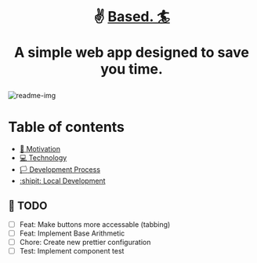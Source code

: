# <p align="center" >:v: <a href="https://based-d0408.firebaseapp.com">Based. 🏄</a> <br><p align="center"> A simple web app designed to save you time.
</p></p>

![readme-img](https://user-images.githubusercontent.com/88360543/204641794-7d7f242a-0ade-48da-9615-e09c1e259ad2.png)


# Table of contents

- [:muscle: Motivation](https://github.com/r3mot/base-conversion-tsx/wiki/Motivation) <br>
- [:computer: Technology](https://github.com/r3mot/base-conversion-tsx/wiki/Technology) <br>
- [:white_flag: Development Process](https://github.com/r3mot/base-conversion-tsx/wiki/Development-Process)
- [:shipit: Local Development]([#install](https://github.com/r3mot/base-conversion-tsx/wiki/Local-Development))

<!-- SECTION -->
<a name="task"></a>

## :pushpin: TODO

- [ ] Feat: Make buttons more accessable (tabbing)
- [ ] Feat: Implement Base Arithmetic
- [ ] Chore: Create new prettier configuration
- [ ] Test: Implement component test
